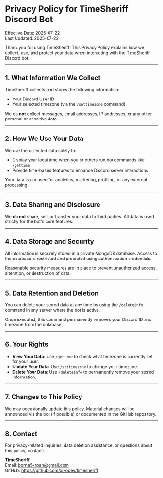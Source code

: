 # Privacy Policy for TimeSheriff Discord Bot

Effective Date: 2025-07-22  
Last Updated: 2025-07-22

Thank you for using TimeSheriff! This Privacy Policy explains how we collect, use, and protect your data when interacting with the TimeSheriff Discord bot.

---

## 1. What Information We Collect

TimeSheriff collects and stores the following information:

- Your Discord User ID
- Your selected timezone (via the `/settimezone` command)

We do **not** collect messages, email addresses, IP addresses, or any other personal or sensitive data.

---

## 2. How We Use Your Data

We use the collected data solely to:

- Display your local time when you or others run bot commands like `/gettime`
- Provide time-based features to enhance Discord server interactions

Your data is not used for analytics, marketing, profiling, or any external processing.

---

## 3. Data Sharing and Disclosure

We **do not** share, sell, or transfer your data to third parties. All data is used strictly for the bot's core features.

---

## 4. Data Storage and Security

All information is securely stored in a private MongoDB database. Access to the database is restricted and protected using authentication credentials.

Reasonable security measures are in place to prevent unauthorized access, alteration, or destruction of data.

---

## 5. Data Retention and Deletion

You can delete your stored data at any time by using the `/deleteinfo` command in any server where the bot is active.

Once executed, this command permanently removes your Discord ID and timezone from the database.

---

## 6. Your Rights

- **View Your Data**: Use `/gettime` to check what timezone is currently set for your user.
- **Update Your Data**: Use `/settimezone` to change your timezone.
- **Delete Your Data**: Use `/deleteinfo` to permanently remove your stored information.

---

## 7. Changes to This Policy

We may occasionally update this policy. Material changes will be announced via the bot (if possible) or documented in the GitHub repository.

---

## 8. Contact

For privacy-related inquiries, data deletion assistance, or questions about this policy, contact:

**TimeSheriff**  
Email: borna5krpan@gmail.com  
GitHub: https://github.com/xikodev/timesheriff
